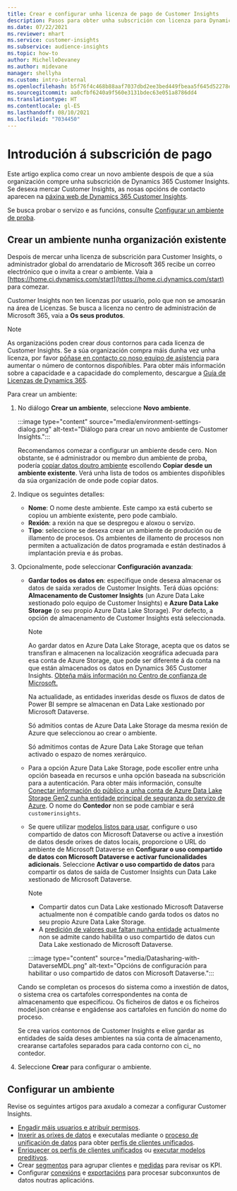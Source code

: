 ```yaml
---
title: Crear e configurar unha licenza de pago de Customer Insights
description: Pasos para obter unha subscrición con licenza para Dynamics 365 Customer Insights e configurala.
ms.date: 07/22/2021
ms.reviewer: mhart
ms.service: customer-insights
ms.subservice: audience-insights
ms.topic: how-to
author: MichelleDevaney
ms.author: midevane
manager: shellyha
ms.custom: intro-internal
ms.openlocfilehash: b5f76f4c468b88aaf7037dbd2ee3bed449fbeaa5f645d52278eee05b36b4e328
ms.sourcegitcommit: aa0cfbf6240a9f560e3131bdec63e051a8786dd4
ms.translationtype: HT
ms.contentlocale: gl-ES
ms.lasthandoff: 08/10/2021
ms.locfileid: "7034450"
---
```

# <a name="get-started-with-a-paid-subscription"></a>Introdución á subscrición de pago

Este artigo explica como crear un novo ambiente despois de que a súa organización compre unha subscrición de Dynamics 365 Customer Insights. Se desexa mercar Customer Insights, as nosas opcións de contacto aparecen na [páxina web de Dynamics 365 Customer Insights](https://dynamics.microsoft.com/ai/customer-insights/). 

Se busca probar o servizo e as funcións, consulte [Configurar un ambiente de proba](get-started-trial.md).

## <a name="create-an-environment-in-an-existing-organization"></a>Crear un ambiente nunha organización existente

Despois de mercar unha licenza de subscrición para Customer Insights, o administrador global do arrendatario de Microsoft 365 recibe un correo electrónico que o invita a crear o ambiente. Vaia a [https://home.ci.dynamics.com/start](https://home.ci.dynamics.com/start) para comezar. 

Customer Insights non ten licenzas por usuario, polo que non se amosarán na área de Licenzas. Se busca a licenza no centro de administración de Microsoft 365, vaia a **Os seus produtos**. 

> [!NOTE]
> As organizacións poden crear *dous* contornos para cada licenza de Customer Insights. Se a súa organización compra máis dunha vez unha licenza, por favor [póñase en contacto co noso equipo de asistencia](https://go.microsoft.com/fwlink/?linkid=2079641) para aumentar o número de contornos dispoñibles. Para obter máis información sobre a capacidade e a capacidade do complemento, descargue a [Guía de Licenzas de Dynamics 365](https://go.microsoft.com/fwlink/?LinkId=866544).

Para crear un ambiente:

1. No diálogo **Crear un ambiente**, seleccione **Novo ambiente**.

   :::image type="content" source="media/environment-settings-dialog.png" alt-text="Diálogo para crear un novo ambiente de Customer Insights.":::

   Recomendamos comezar a configurar un ambiente desde cero. Non obstante, se é administrador ou membro dun ambiente de proba, podería [copiar datos doutro ambiente](manage-environments.md#copy-the-environment-configuration) escollendo **Copiar desde un ambiente existente**. Verá unha lista de todos os ambientes dispoñibles da súa organización de onde pode copiar datos.

1. Indique os seguintes detalles:
   - **Nome**: O nome deste ambiente. Este campo xa está cuberto se copiou un ambiente existente, pero pode cambialo.
   - **Rexión**: a rexión na que se despregou e aloxou o servizo.
   - **Tipo**: seleccione se desexa crear un ambiente de produción ou de illamento de procesos. Os ambientes de illamento de procesos non permiten a actualización de datos programada e están destinados á implantación previa e ás probas.
   
1. Opcionalmente, pode seleccionar **Configuración avanzada**:

   - **Gardar todos os datos en**: especifique onde desexa almacenar os datos de saída xerados de Customer Insights. Terá dúas opcións: **Almacenamento de Customer Insights** (un Azure Data Lake xestionado polo equipo de Customer Insights) e **Azure Data Lake Storage** (o seu propio Azure Data Lake Storage). Por defecto, a opción de almacenamento de Customer Insights está seleccionada.

     > [!NOTE]
     > Ao gardar datos en Azure Data Lake Storage, acepta que os datos se transfiran e almacenen na localización xeográfica adecuada para esa conta de Azure Storage, que pode ser diferente á da conta na que están almacenados os datos en Dynamics 365 Customer Insights. [Obteña máis información no Centro de confianza de Microsoft.](https://www.microsoft.com/trust-center)
     >
     > Na actualidade, as entidades inxeridas desde os fluxos de datos de Power BI sempre se almacenan en Data Lake xestionado por Microsoft Dataverse. 
     > 
     > Só admitios contas de Azure Data Lake Storage da mesma rexión de Azure que seleccionou ao crear o ambiente. 
     > 
     > Só admitimos contas de Azure Data Lake Storage que teñan activado o espazo de nomes xerárquico.


   - Para a opción Azure Data Lake Storage, pode escoller entre unha opción baseada en recursos e unha opción baseada na subscrición para a autenticación. Para obter máis información, consulte [Conectar información do público a unha conta de Azure Data Lake Storage Gen2 cunha entidade principal de seguranza do servizo de Azure](connect-service-principal.md). O nome do **Contedor** non se pode cambiar e será `customerinsights`.
   
   - Se quere utilizar [modelos listos para usar](predictions-overview.md#out-of-box-models), configure o uso compartido de datos con Microsoft Dataverse ou active a inxestión de datos desde orixes de datos locais, proporcione o URL do ambiente de Microsoft Dataverse en **Configurar o uso compartido de datos con Microsoft Dataverse e activar funcionalidades adicionais**. Seleccione **Activar o uso compartido de datos** para compartir os datos de saída de Customer Insights cun Data Lake xestionado de Microsoft Dataverse.

     > [!NOTE]
     > - Compartir datos cun Data Lake xestionado Microsoft Dataverse actualmente non é compatible cando garda todos os datos no seu propio Azure Data Lake Storage.
     > - A [predición de valores que faltan nunha entidade](predictions.md) actualmente non se admite cando habilita o uso compartido de datos cun Data Lake xestionado de Microsoft Dataverse.

     :::image type="content" source="media/Datasharing-with-DataverseMDL.png" alt-text="Opcións de configuración para habilitar o uso compartido de datos con Microsoft Dataverse.":::

   Cando se completan os procesos do sistema como a inxestión de datos, o sistema crea os cartafoles correspondentes na conta de almacenamento que especificou. Os ficheiros de datos e os ficheiros model.json créanse e engádense aos cartafoles en función do nome do proceso.

   Se crea varios contornos de Customer Insights e elixe gardar as entidades de saída deses ambientes na súa conta de almacenamento, crearanse cartafoles separados para cada contorno con ci_<environmentid> no contedor.

1. Seleccione **Crear** para configurar o ambiente. 

## <a name="configure-an-environment"></a>Configurar un ambiente

Revise os seguintes artigos para axudalo a comezar a configurar Customer Insights. 

- [Engadir máis usuarios e atribuír permisos](permissions.md).
- [Inxerir as orixes de datos](data-sources.md) e executalas mediante o [proceso de unificación de datos](data-unification.md) para obter [perfís de clientes unificados](customer-profiles.md).
- [Enriquecer os perfís de clientes unificados](enrichment-hub.md) ou [executar modelos preditivos](predictions-overview.md).
- Crear [segmentos](segments.md) para agrupar clientes e [medidas](measures.md) para revisar os KPI.
- Configurar [conexións](connections.md) e [exportacións](export-destinations.md) para procesar subconxuntos de datos noutras aplicacións.
